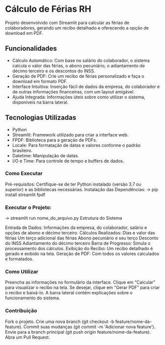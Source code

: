 # Cálculo de Férias RH
Projeto desenvolvido com Streamlit para calcular as férias de colaboradores, gerando um recibo detalhado e oferecendo a opção de download em PDF.

## Funcionalidades
- Cálculo Automático: Com base no salário do colaborador, o sistema calcula o valor das férias, o abono pecuniário, o adiantamento de décimo terceiro e os descontos do INSS.
- Geração de PDF: Crie um recibo de férias personalizado e faça o download em formato PDF.
- Interface Intuitiva: Inserção fácil de dados da empresa, do colaborador e de outras informações financeiras, com um layout amigável.
- Ajuda Integrada: Informações úteis sobre como utilizar o sistema, disponíveis na barra lateral.

## Tecnologias Utilizadas
* Python
* Streamlit: Framework utilizado para criar a interface web.
* FPDF: Biblioteca para a geração de PDFs.
* Locale: Para formatação de datas e valores conforme o padrão brasileiro.
* Datetime: Manipulação de datas.
* I/O e Time: Para controle de tempo e buffers de dados.

### Como Executar
Pré-requisitos: Certifique-se de ter Python instalado (versão 3.7 ou superior) e as bibliotecas necessárias.
Instalação das Dependências:
-> pip install streamlit fpdf

### Executar o Projeto:
-> streamlit run nome_do_arquivo.py
Estrutura do Sistema

Entrada de Dados: Informações da empresa, do colaborador, salário e opções de abono e décimo terceiro.
Cálculos Realizados:
Dias e valor das férias
Um terço adicional das férias
Abono pecuniário e seu terço
Desconto do INSS
Adiantamento do décimo terceiro
Barra de Progresso: Simula o processamento dos cálculos.
Exibição do Recibo: Um recibo detalhado é gerado e exibido na tela.
Geração de PDF: Com todos os valores calculados e formatados.

### Como Utilizar
Preencha as informações no formulário da interface.
Clique em "Calcular" para visualizar o recibo na tela.
Se desejar, clique em "Gerar PDF" para criar o recibo e baixá-lo.
A barra lateral contém explicações sobre o funcionamento do sistema.

### Contribuição
Fork o projeto.
Crie uma nova branch (git checkout -b feature/nome-da-feature).
Commit suas mudanças (git commit -m 'Adicionar nova feature').
Envie para a branch principal (git push origin feature/nome-da-feature).
Abra um Pull Request.